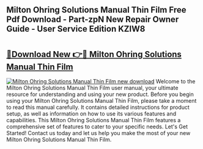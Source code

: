 ## Milton Ohring Solutions Manual Thin Film Free Pdf Download - Part-zpN New Repair Owner Guide - User Service Edition KZIW8

# <h2><a href="http://bc63531.oget.top/?id=Milton+Ohring+Solutions+Manual+Thin+Film">🔗Download New 👉🔴 Milton Ohring Solutions Manual Thin Film</a></h2>

[![Milton Ohring Solutions Manual Thin Film new download](https://i.imgur.com/5g1atiW.png)](http://bc63531.oget.top/?id=Milton+Ohring+Solutions+Manual+Thin+Film)
Welcome to the Milton Ohring Solutions Manual Thin Film user manual, your ultimate resource for understanding and using your new product. Before you begin using your Milton Ohring Solutions Manual Thin Film, please take a moment to read this manual carefully. It contains detailed instructions for product setup, as well as information on how to use its various features and capabilities. This Milton Ohring Solutions Manual Thin Film features a comprehensive set of features to cater to your specific needs. Let's Get Started! Contact us today and let us help you make the most of your new Milton Ohring Solutions Manual Thin Film.
